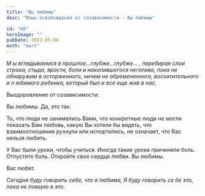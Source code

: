 ```yaml
---
title: "Вы любимы"
desc: "Язык освобождения от созависимости - Вы любимы"

id: "60"
heroImage: ""
pubDate: 2023-05-04
moth: "mart"
---
```


_М_ _ы_ _вглядываемся_ _в_ _прошлое…глубже…глубже…_ _,_ _перебирая_ _слои_
_страха,_ _стыда,_ _ярости,_ _боли_ _и_ _накопившегося_ _негатива,_ _пока_
_не_ _обнаружим_ _в_ _осторженного,_ _ничем_ _не_ _обремененного,_
_восхитительного_ _и_ _л_ _юбимого_ _ребенка,_ _который_ _был_ _и_ _все_ _еще_
_жив_ _в_ _нас._

Выздоровление от созависимости.

Вы любимы. Да, это так.

То, что люди не занимались Вами, что конкретные люди не могли показать Вам
любовь, какую Вы хотели бы видеть, что взаимоотношения рухнули или
испортились, не означает, что Вас нельзя любить.

У Вас были уроки, чтобы учиться. Иногда такие уроки причиняли боль. Отпустите
боль. Откройте свое сердце любви. Вы любимы.

Вас любят.

_Сегодня_ _буду_ _говорить_ _себе,_ _что_ _я_ _любима,_ _Я_ _буду_ _говорить_
_се_ _бе_ _это,_ _пока_ _не_ _поверю_ _в_ _это._
